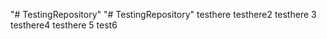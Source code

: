 "# TestingRepository" 
"# TestingRepository" 
testhere
testhere2
testhere 3
testhere4
testhere 5
test6
